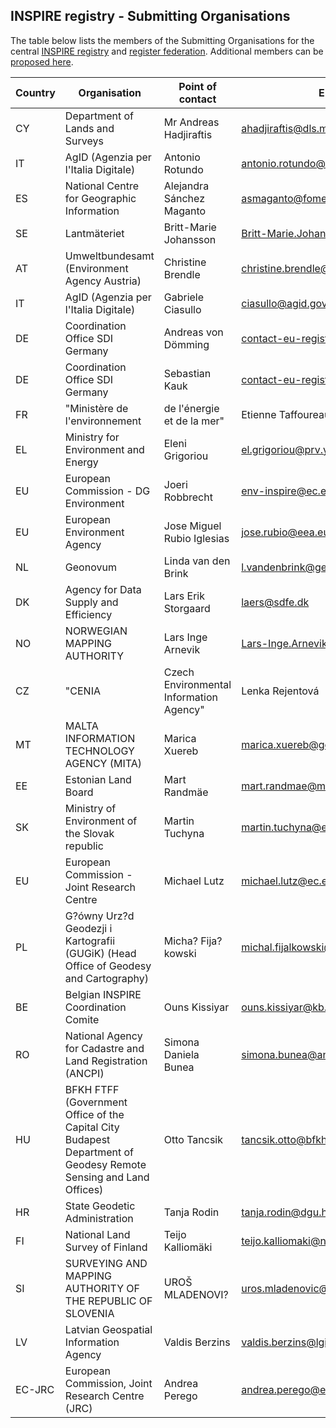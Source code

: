 ## INSPIRE registry - Submitting Organisations

The table below lists the members of the Submitting Organisations for the central [INSPIRE registry](https://inspire.ec.europa.eu/registry) and [register federation](http://inspire-regadmin.jrc.ec.europa.eu/ror).
Additional members can be [proposed here](https://github.com/INSPIRE-MIF/helpdesk-registry/issues/new?assignees=&labels=&template=nominate-submitting-organisation.md&title=).

|Country|Organisation|Point of contact|E-mail|
|--|--|--|--|
|CY|Department of Lands and Surveys|Mr Andreas Hadjiraftis|ahadjiraftis@dls.moi.gov.cy|
|IT|AgID (Agenzia per l'Italia Digitale) |Antonio Rotundo|antonio.rotundo@agid.gov.it|
|ES|National Centre for Geographic Information|Alejandra Sánchez Maganto|asmaganto@fomento.es|
|SE|Lantmäteriet|Britt-Marie Johansson|Britt-Marie.Johansson@lm.se|
|AT|Umweltbundesamt (Environment Agency Austria) |Christine Brendle|christine.brendle@umweltbundesamt.at|
|IT|AgID (Agenzia per l'Italia Digitale) |Gabriele Ciasullo|ciasullo@agid.gov.it|
|DE|Coordination Office SDI Germany|Andreas von Dömming|contact-eu-registry@bkg.bund.de|
|DE|Coordination Office SDI Germany|Sebastian Kauk|contact-eu-registry@bkg.bund.de|
|FR|"Ministère de l'environnement| de l'énergie et de la mer"|Etienne Taffoureau|e.taffoureau@brgm.fr|
|EL|Ministry for Environment and Energy|Eleni Grigoriou|el.grigoriou@prv.ypeka.gr|
|EU|European Commission - DG Environment|Joeri Robbrecht|env-inspire@ec.europa.eu|
|EU|European Environment Agency|Jose Miguel Rubio Iglesias|jose.rubio@eea.europa.eu|
|NL|Geonovum|Linda van den Brink|l.vandenbrink@geonovum.nl|
|DK|Agency for Data Supply and Efficiency|Lars Erik Storgaard|laers@sdfe.dk|
|NO|NORWEGIAN MAPPING AUTHORITY|Lars Inge Arnevik|Lars-Inge.Arnevik@kartverket.no|
|CZ|"CENIA| Czech Environmental Information Agency"|Lenka Rejentová|lenka.rejentova@cenia.cz
|MT|MALTA INFORMATION TECHNOLOGY AGENCY (MITA)|Marica Xuereb|marica.xuereb@gov.mt|
|EE|Estonian Land Board|Mart Randmäe|mart.randmae@maaamet.ee|
|SK|Ministry of Environment of the Slovak republic|Martin Tuchyna|martin.tuchyna@enviro.gov.sk|
|EU|European Commission - Joint Research Centre|Michael Lutz|michael.lutz@ec.europa.eu|
|PL|G?ówny Urz?d Geodezji i Kartografii (GUGiK) (Head Office of Geodesy and Cartography)|Micha? Fija?kowski|michal.fijalkowski@codgik.gov.pl|
|BE|Belgian INSPIRE Coordination Comite|Ouns Kissiyar|ouns.kissiyar@kb.Vlaanderen.be|
|RO|National Agency for Cadastre and Land Registration (ANCPI)|Simona Daniela Bunea|simona.bunea@ancpi.ro|
|HU|BFKH FTFF (Government Office of the Capital City Budapest Department of Geodesy Remote Sensing and Land Offices)|Otto Tancsik|tancsik.otto@bfkh.gov.hu|
|HR|State Geodetic Administration|Tanja Rodin|tanja.rodin@dgu.hr|
|FI|National Land Survey of Finland|Teijo Kalliomäki|teijo.kalliomaki@nls.fi|
|SI|SURVEYING AND MAPPING AUTHORITY OF THE REPUBLIC OF SLOVENIA|UROŠ MLADENOVI?|uros.mladenovic@gov.si|
|LV|Latvian Geospatial Information Agency|Valdis Berzins|valdis.berzins@lgia.gov.lv|
|EC-JRC|European Commission, Joint Research Centre (JRC)|Andrea Perego|andrea.perego@ext.ec.europa.eu|
